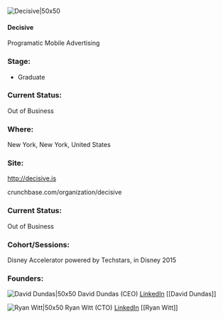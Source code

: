 

![Decisive|50x50](https://assets.techstars.com/default-company-avatar@2x.png)

#### Decisive
Programatic Mobile Advertising

### Stage: 
 - Graduate 

### Current Status: 
Out of Business

### Where:
New York, New York, United States

### Site:
http://decisive.is



crunchbase.com/organization/decisive

### Current Status: 
Out of Business

### Cohort/Sessions: 
Disney Accelerator powered by Techstars, in Disney 2015

### Founders: 

![David Dundas|50x50]() David Dundas (CEO) [LinkedIn](https://linkedin.com/in/daviddundas) [[David Dundas]]

![Ryan Witt|50x50]() Ryan Witt (CTO) [LinkedIn](https://linkedin.com/in/ryanwitt) [[Ryan Witt]]


